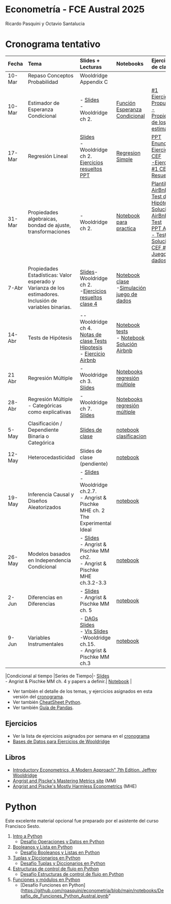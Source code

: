 # Econometría - FCE Austral 2025

Ricardo Pasquini y Octavio Santalucia

# Cronograma tentativo 


|Fecha|Tema|Slides + Lecturas|Notebooks|Ejercicios de clase|
|:----|:----|:----|:----|:----|
|10-Mar|Repaso Conceptos Probabilidad|Wooldridge Appendix C|||
|10- Mar|Estimador de Esperanza Condicional|- [Slides](https://github.com/rpasquini/econometria/blob/main/slides/cef/cef.pdf)<br/>- Wooldridge   ch 2.|[Función Esperanza Condicional](https://github.com/rpasquini/econometria/blob/main/notebooks/CEF_intro_Austral.ipynb)<br/>|[#1 Ejercicios Propuestos - Propiedades de los estimadores](https://github.com/OctavioSantalucia/econometria/blob/main/ejercicios/%231%20Ejercicios%20Propuestos%20-%20Propiedades%20de%20los%20estimadores.pptx)|
|17-Mar|Regresión   Lineal|[Slides](/slides/regresion/regresion.pdf)<br/>- Wooldridge   ch 2.<br/> [Ejercicios resueltos PPT](https://github.com/rpasquini/econometria/blob/main/slides/Ejercicios%20Propuestos%20Clase%202.pptx)| [Regresion Simple](https://github.com/rpasquini/econometria/blob/main/notebooks/OLS.ipynb)<br/> | [PPT Enunciado - Ejercicio #1 CEF](https://github.com/OctavioSantalucia/econometria/blob/main/ejercicios/%232%20Ejercicios%20Propuestos%20-%20CEF%20-%20Introducción%20a%20Python.pptx)<br/>[-Ejercicio #1 CEF Resuelto](https://github.com/OctavioSantalucia/econometria/blob/main/ejercicios/Solución_Ej1_CEF.ipynb)|
|31-Mar|Propiedades algebraicas, bondad de ajuste, transformaciones |- Wooldridge   ch 2.| [Notebook para practica](https://github.com/rpasquini/econometria/blob/main/notebooks/OLS_2_Ajuste_Propiedades_Test_de_Hip%C3%B3tesis.ipynb)| [Plantilla AirBnB - Test de Hipótesis](https://github.com/OctavioSantalucia/econometria/blob/main/ejercicios/Airbnb_Plantilla.ipynb)<br/>[Solución AirBnB - Test](https://github.com/OctavioSantalucia/econometria/blob/main/ejercicios/Airbnb_Test_de_hip%C3%B3tesis%20Resuelto.ipynb)<br/>[PPT AirBnB - Test](https://github.com/OctavioSantalucia/econometria/blob/main/ejercicios/PPT%20Clase%205%20Test%20de%20Hipótesis.pptx)<br/>  [Solución CEF #2 - Juego de dados](https://github.com/OctavioSantalucia/econometria/blob/main/ejercicios/Solución_CEF_Ej_2_Juego_de_dados.ipynb)|                  
|7-Abr|Propiedades Estadísticas: Valor esperado y Varianza de los estimadores. Inclusión de variables binarias.| [Slides](slides/regresion/regresion_propiedades_estadisticas.pdf)- Wooldridge   ch 2.<br/>-[Ejercicios resueltos clase 4](https://github.com/OctavioSantalucia/econometria/blob/main/slides/PPT%20Clase%204.pptx)|[Notebook clase](https://github.com/rpasquini/econometria/blob/main/OLS%20dummys.ipynb)<br/> -[Simulación juego de dados](https://colab.research.google.com/drive/1x7LNL8_cxMW6_4m-ayLd-pb7pz81Bnpv?usp=sharing) <br/>                                                               |
|14-Abr|Tests de Hipótesis|-- Wooldridge   ch 4.<br/> [Notas de clase Tests Hipotesis](slides/Test%20Hipotesis.pdf)<br/>- [Ejercicio Airbnb](https://github.com/OctavioSantalucia/econometria/blob/main/ejercicios/PPT%20Clase%205%20Test%20de%20Hipótesis.pptx)| [Notebook tests](https://github.com/rpasquini/econometria/blob/main/Ejemplos_Testeo_de_Hip%C3%B3tesis.ipynb) <br/> - [Notebook Solución Airbnb](https://github.com/OctavioSantalucia/econometria/blob/main/ejercicios/Airbnb_Test_de_hipótesis.ipynb)|
|21 Abr|Regresión Múltiple|- Wooldridge   ch 3. <br/>  [Slides](slides/regresion_multiple/reg_multiple.pdf)| [Notebooks regresión múltiple](https://github.com/rpasquini/econometria/blob/main/notebooks/Ejemplos_Regresion_Multiple.ipynb) |
|28-Abr|Regresión Múltiple - Categóricas como explicativas|- Wooldridge   ch 7. <br/>  [Slides](slides/regresion_multiple/reg_categoricas_como_explicativas.pdf)| [Notebooks regresión múltiple](https://github.com/rpasquini/econometria/blob/main/notebooks/Ejemplos_Regresion_Multiple.ipynb) |
|5-May|Clasificación / Dependiente Binaria o Categórica  | [Slides de clase](https://github.com/rpasquini/econometria/blob/main/slides/Modelos%20Clasificaci%C3%B3n.pdf)<br/>| [notebook clasificacion](https://github.com/rpasquini/econometria/blob/main/5_Modelos_de_Clasificacion.ipynb) |
|12-May|Heterocedasticidad  | Slides de clase (pendiente) <br/>| [notebook](notebooks/Diagnostico_de_residuos_y_regresión_robusta.ipynb) |
|19-May|Inferencia   Causal y Diseños Aleatorizados|- [Slides](https://github.com/rpasquini/econometria/blob/main/slides/Sesgo%20selecci%C3%B3n%20y%20RCTs.pdf)<br/>- Wooldridge   ch.2.7. <br/> - Angrist & Pischke MHE ch. 2 The Experimental Ideal| [notebook](/notebooks/Experimentos_Aleatorizados.ipynb) |
|26-May|Modelos   basados en Independencia Condicional|- [Slides](slides/cia/cia.pdf)<br/>- Angrist   & Pischke MM ch2.  <br/>- Angrist &   Pischke MHE ch.3.2-3.3| [notebook](https://github.com/rpasquini/econometria/blob/main/CIA_y_Matching.ipynb)|
|2-Jun|Diferencias   en Diferencias|- [Slides](slides/DD/presentation.pdf)<br/>- Angrist   & Pischke MM ch. 5| [notebook](https://github.com/rpasquini/econometria/blob/main/notebooks/Diferencias_en_Diferencias.ipynb) |
|9-Jun|Variables   Instrumentales|- [DAGs Slides](https://github.com/rpasquini/econometria/blob/main/slides/Dags.pdf)<br/>- [VIs Slides](slides/IVs/IV.pdf)<br/> -Wooldridge   ch.15. <br/>- Angrist & Pischke MM ch.3|[notebook](https://github.com/rpasquini/econometria/blob/main/Instrumental_Variables.ipynb) |

|Condicional al tiempo |Series de Tiempo|- [Slides](https://github.com/rpasquini/econometria/blob/main/slides/Series%20de%20Tiempo.pdf)<br/> - Angrist   & Pischke MM ch. 4  y papers a   definir.| [Notebook](https://github.com/rpasquini/econometria/blob/main/Series_de_Tiempo.ipynb) |

* Ver también el detalle de los temas, y ejercicios asignados en esta versión del [cronograma](https://alumniiaeedu-my.sharepoint.com/:x:/g/personal/rpasquini_austral_edu_ar/EYxX_bAdzahGpWJe7p4WDuwBTN0jEWwvXJTbXr0KaDm4eg?e=kwJC4z).
* Ver también [CheatSheet Python](https://github.com/rpasquini/econometria/blob/main/datos/cheatsheet-python-1.pdf).
* Ver también [Guía de Pandas](https://github.com/rpasquini/econometria/blob/main/notebooks/Pandas_Austral.ipynb).




## Ejercicios

* Ver la lista de ejercicios asignados por semana en el [cronograma](https://alumniiaeedu-my.sharepoint.com/:x:/g/personal/rpasquini_austral_edu_ar/EYxX_bAdzahGpWJe7p4WDuwBTN0jEWwvXJTbXr0KaDm4eg?e=kwJC4z)
* [Bases de Datos para Ejercicios de Wooldridge](https://academic.cengage.com/resource_uploads/downloads/1111531048_374626.zip)



## Libros

* [Introductory Econometrics, A Modern Approach" 7th Edition. Jeffrey Wooldridge](https://www.amazon.com/Introductory-Econometrics-Modern-Approach-MindTap/dp/1337558869/ref=sr_1_1?keywords=introductory+econometrics+a+modern+approach&qid=1674591514&s=books&sprefix=introductory+econo%2Cstripbooks-intl-ship%2C303&sr=1-1)
* [Angrist and Piscke's Mastering Metrics site](https://www.masteringmetrics.com/) (MM)
* [Angrist and Piscke's Mostly Harmless Econometrics](https://www.researchgate.net/publication/51992844_Mostly_Harmless_Econometrics_An_Empiricist's_Companion) (MHE)



# Python

Este excelente material opcional fue preparado por el asistente del curso Francisco Sesto.

1. [Intro a Python](https://github.com/rpasquini/econometria/blob/main/notebooks/1_Python_Austral.ipynb)
   * [Desafío Operaciones y Datos en Python](https://github.com/rpasquini/econometria/blob/main/notebooks/Desafío_Operaciones_y_Datos_Python_Austral.ipynb)
2. [Booleanos y Lista en Python](https://github.com/rpasquini/econometria/blob/main/notebooks/2_Python_Austral.ipynb)
   * [Desafío Booleanos y Listas en Python](https://github.com/rpasquini/econometria/blob/main/notebooks/Desafío_Booleanos_y_Listas_Python_Austral.ipynb)
3. [Tuplas y Diccionarios en Python](https://github.com/rpasquini/econometria/blob/main/notebooks/3_Python_Austral.ipynb)
   * [Desafío Tuplas y Diccionarios en Python](https://github.com/rpasquini/econometria/blob/main/notebooks/Desafío_Tuplas_y_Diccionarios_Python_Austral.ipynb)
4. [Estructuras de control de flujo en Python](https://github.com/rpasquini/econometria/blob/main/notebooks/4_Python_Austral.ipynb)
   * [Desafío Estructuras de control de flujo en Python](https://github.com/rpasquini/econometria/blob/main/notebooks/Desafío_Estructuras_de_Control_de_Flujo_Python_Austral.ipynb)
5. [Funciones y módulos en Python](https://github.com/rpasquini/econometria/blob/main/notebooks/5_Python_Austral.ipynb)
   * [Desafío Funciones en Python](https://github.com/rpasquini/econometria/blob/main/notebooks/Desafío_de_Funciones_Python_Austral.ipynb"

